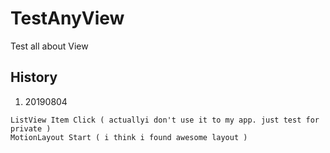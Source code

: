 TestAnyView
========

Test all about View

History
--------

1. 20190804
```
ListView Item Click ( actuallyi don't use it to my app. just test for private )
MotionLayout Start ( i think i found awesome layout )
```
